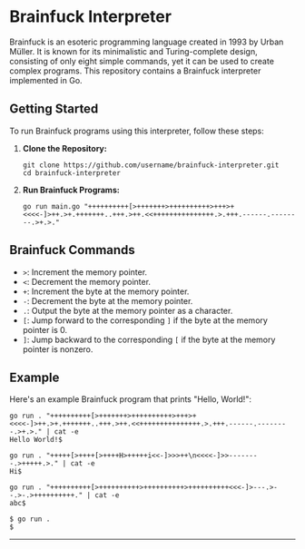 # Brainfuck Interpreter

Brainfuck is an esoteric programming language created in 1993 by Urban Müller. It is known for its minimalistic and Turing-complete design, consisting of only eight simple commands, yet it can be used to create complex programs. This repository contains a Brainfuck interpreter implemented in Go.

## Getting Started

To run Brainfuck programs using this interpreter, follow these steps:

1. **Clone the Repository:**
   ```
   git clone https://github.com/username/brainfuck-interpreter.git
   cd brainfuck-interpreter
   ```

2. **Run Brainfuck Programs:**
   ```
   go run main.go "++++++++++[>+++++++>++++++++++>+++>+<<<<-]>++.>+.+++++++..+++.>++.<<+++++++++++++++.>.+++.------.--------.>+.>."
   ```

## Brainfuck Commands

- `>`: Increment the memory pointer.
- `<`: Decrement the memory pointer.
- `+`: Increment the byte at the memory pointer.
- `-`: Decrement the byte at the memory pointer.
- `.`: Output the byte at the memory pointer as a character.
- `[`: Jump forward to the corresponding `]` if the byte at the memory pointer is 0.
- `]`: Jump backward to the corresponding `[` if the byte at the memory pointer is nonzero.

## Example

Here's an example Brainfuck program that prints "Hello, World!":

```
go run . "++++++++++[>+++++++>++++++++++>+++>+<<<<-]>++.>+.+++++++..+++.>++.<<+++++++++++++++.>.+++.------.--------.>+.>." | cat -e
Hello World!$
```
```
go run . "+++++[>++++[>++++H>+++++i<<-]>>>++\n<<<<-]>>--------.>+++++.>." | cat -e
Hi$
```
```
go run . "++++++++++[>++++++++++>++++++++++>++++++++++<<<-]>---.>--.>-.>++++++++++." | cat -e
abc$
```
```
$ go run .
$
```
---